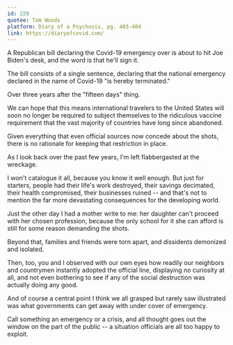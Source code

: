 ```yaml
---
id: 229
quotee: Tom Woods
platform: Diary of a Psychosis, pg. 403-404
link: https://diaryofcovid.com/
---
```

A Republican bill declaring the Covid-19 emergency over is about to hit Joe Biden's desk, and the word is that he'll sign it.

The bill consists of a single sentence, declaring that the national emergency declared in the name of Covid-19 "is hereby terminated."

Over three years after the "fifteen days" thing.

We can hope that this means international travelers to the United States will soon no longer be required to subject themselves to the ridiculous vaccine requirement that the vast majority of countries have long since abandoned.

Given everything that even official sources now concede about the shots, there is no rationale for keeping that restriction in place.

As I look back over the past few years, I'm left flabbergasted at the wreckage.

I won't catalogue it all, because you know it well enough. But just for starters, people had their life's work destroyed, their savings decimated, their health compromised, their businesses ruined -- and that's not to mention the far more devastating consequences for the developing world.

Just the other day I had a mother write to me: her daughter can't proceed with her chosen profession, because the only school for it she can afford is still for some reason demanding the shots.

Beyond that, families and friends were torn apart, and dissidents demonized and isolated.

Then, too, you and I observed with our own eyes how readily our neighbors and countrymen instantly adopted the official line, displaying no curiosity at all, and not even bothering to see if any of the social destruction was actually doing any good.

And of course a central point I think we all grasped but rarely saw illustrated was what governments can get away with under cover of emergency.

Call something an emergency or a crisis, and all thought goes out the window on the part of the public -- a situation officials are all too happy to exploit.